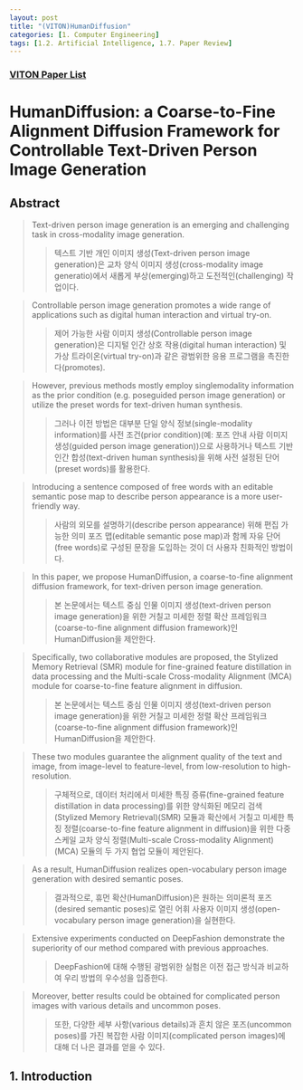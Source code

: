 ```yaml
---
layout: post
title: "(VITON)HumanDiffusion"
categories: [1. Computer Engineering]
tags: [1.2. Artificial Intelligence, 1.7. Paper Review]
---
```


### [VITON Paper List](https://maizer2.github.io/1.%20computer%20engineering/2022/08/01/Literature-of-VITON.html)

# HumanDiffusion: a Coarse-to-Fine Alignment Diffusion Framework for Controllable Text-Driven Person Image Generation

## Abstract

> Text-driven person image generation is an emerging and challenging task in cross-modality image generation. 
>> 텍스트 기반 개인 이미지 생성(Text-driven person image generation)은 교차 양식 이미지 생성(cross-modality image generatio)에서 새롭게 부상(emerging)하고 도전적인(challenging) 작업이다. 

> Controllable person image generation promotes a wide range of applications such as digital human interaction and virtual try-on. 
>> 제어 가능한 사람 이미지 생성(Controllable person image generation)은 디지털 인간 상호 작용(digital human interaction) 및 가상 트라이온(virtual try-on)과 같은 광범위한 응용 프로그램을 촉진한다(promotes). 

> However, previous methods mostly employ singlemodality information as the prior condition (e.g. poseguided person image generation) or utilize the preset words for text-driven human synthesis. 
>> 그러나 이전 방법은 대부분 단일 양식 정보(single-modality information)를 사전 조건(prior condition)(예: 포즈 안내 사람 이미지 생성(guided person image generation))으로 사용하거나 텍스트 기반 인간 합성(text-driven human synthesis)을 위해 사전 설정된 단어(preset words)를 활용한다. 

> Introducing a sentence composed of free words with an editable semantic pose map to describe person appearance is a more user-friendly way.
>> 사람의 외모를 설명하기(describe person appearance) 위해 편집 가능한 의미 포즈 맵(editable semantic pose map)과 함께 자유 단어(free words)로 구성된 문장을 도입하는 것이 더 사용자 친화적인 방법이다.

> In this paper, we propose HumanDiffusion, a coarse-to-fine alignment diffusion framework, for text-driven person image generation. 
>> 본 논문에서는 텍스트 중심 인물 이미지 생성(text-driven person image generation)을 위한 거칠고 미세한 정렬 확산 프레임워크(coarse-to-fine alignment diffusion framework)인 HumanDiffusion을 제안한다. 

> Specifically, two collaborative modules are proposed, the Stylized Memory Retrieval (SMR) module for fine-grained feature distillation in data processing and the Multi-scale Cross-modality Alignment (MCA) module for coarse-to-fine feature alignment in diffusion. 
>> 본 논문에서는 텍스트 중심 인물 이미지 생성(text-driven person image generation)을 위한 거칠고 미세한 정렬 확산 프레임워크(coarse-to-fine alignment diffusion framework)인 HumanDiffusion을 제안한다. 

> These two modules guarantee the alignment quality of the text and image, from image-level to feature-level, from low-resolution to high-resolution. 
>> 구체적으로, 데이터 처리에서 미세한 특징 증류(fine-grained feature distillation in data processing)를 위한 양식화된 메모리 검색(Stylized Memory Retrieval)(SMR) 모듈과 확산에서 거칠고 미세한 특징 정렬(coarse-to-fine feature alignment in diffusion)을 위한 다중 스케일 교차 양식 정렬(Multi-scale Cross-modality Alignment)(MCA) 모듈의 두 가지 협업 모듈이 제안된다. 

> As a result, HumanDiffusion realizes open-vocabulary person image generation with desired semantic poses. 
>> 결과적으로, 휴먼 확산(HumanDiffusion)은 원하는 의미론적 포즈(desired semantic poses)로 열린 어휘 사용자 이미지 생성(open-vocabulary person image generation)을 실현한다. 

> Extensive experiments conducted on  DeepFashion demonstrate the superiority of our method compared with previous approaches.
>> DeepFashion에 대해 수행된 광범위한 실험은 이전 접근 방식과 비교하여 우리 방법의 우수성을 입증한다.

> Moreover, better results could be obtained for complicated person images with various details and uncommon poses.
>> 또한, 다양한 세부 사항(various details)과 흔치 않은 포즈(uncommon poses)를 가진 복잡한 사람 이미지(complicated person images)에 대해 더 나은 결과를 얻을 수 있다.

## 1. Introduction

